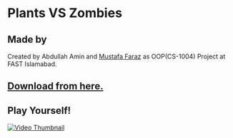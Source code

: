 # Plants VS Zombies
## Made by
Created by Abdullah Amin and <a href="https://github.com/fsdev87">Mustafa Faraz</a>  as OOP(CS-1004) Project at FAST Islamabad.

## <a href="https://github.com/abdullahamin231/plantsVsZombies">Download from here.</a>
## Play Yourself!
[![Video Thumbnail](https://img.youtube.com/vi/dBhXeJdM7vU/0.jpg)](https://youtu.be/dBhXeJdM7vU?si=haNlCnBuz_lHj4Fo)
